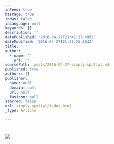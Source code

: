 ```yaml
---
inFeed: true
hasPage: true
inNav: false
inLanguage: null
keywords: []
description: ''
datePublished: '2016-04-27T21:41:27.493Z'
dateModified: '2016-04-27T21:41:25.684Z'
title: ' '
author:
  - name: ''
    url: ''
sourcePath: _posts/2016-04-27-simply-spatial.md
published: true
authors: []
publisher:
  name: null
  domain: null
  url: null
  favicon: null
starred: false
url: simply-spatial/index.html
_type: Article

---
```

# ![](https://s3-us-west-2.amazonaws.com/the-grid-img/p/126e6e9685b90cad5190ccc99256e2511971a853.png)